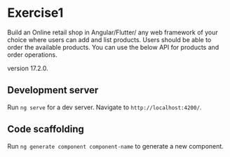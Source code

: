 # Exercise1
Build an Online retail shop in Angular/Flutter/ any web framework of your choice where users can add and list products. Users should be able to order the available products. You can use the below API for products and order operations.

version 17.2.0.

## Development server

Run `ng serve` for a dev server. Navigate to `http://localhost:4200/`. 

## Code scaffolding

Run `ng generate component component-name` to generate a new component.

